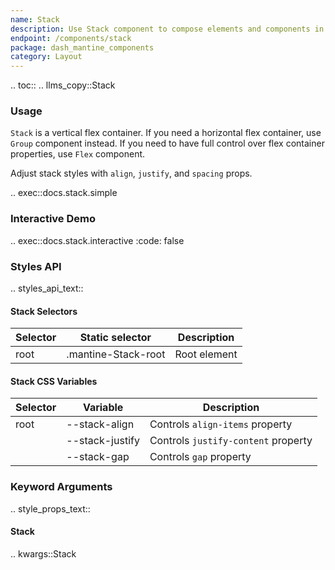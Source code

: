 ```yaml
---
name: Stack
description: Use Stack component to compose elements and components in a vertical flex container
endpoint: /components/stack
package: dash_mantine_components
category: Layout
---
```


.. toc::
.. llms_copy::Stack

### Usage

`Stack` is a vertical flex container. If you need a horizontal flex container, use `Group` component instead. If you
need to have full control over flex container properties, use `Flex` component.

Adjust stack styles with `align`, `justify`, and `spacing` props.

.. exec::docs.stack.simple

### Interactive Demo

.. exec::docs.stack.interactive
    :code: false

### Styles API

.. styles_api_text::

#### Stack Selectors

| Selector | Static selector        | Description    |
|----------|-------------------------|----------------|
| root     | .mantine-Stack-root     | Root element   |



#### Stack CSS Variables

| Selector | Variable         | Description                     |
|----------|------------------|---------------------------------|
| root     | --stack-align    | Controls `align-items` property |
|          | --stack-justify  | Controls `justify-content` property |
|          | --stack-gap      | Controls `gap` property         |



### Keyword Arguments
.. style_props_text::

#### Stack

.. kwargs::Stack
